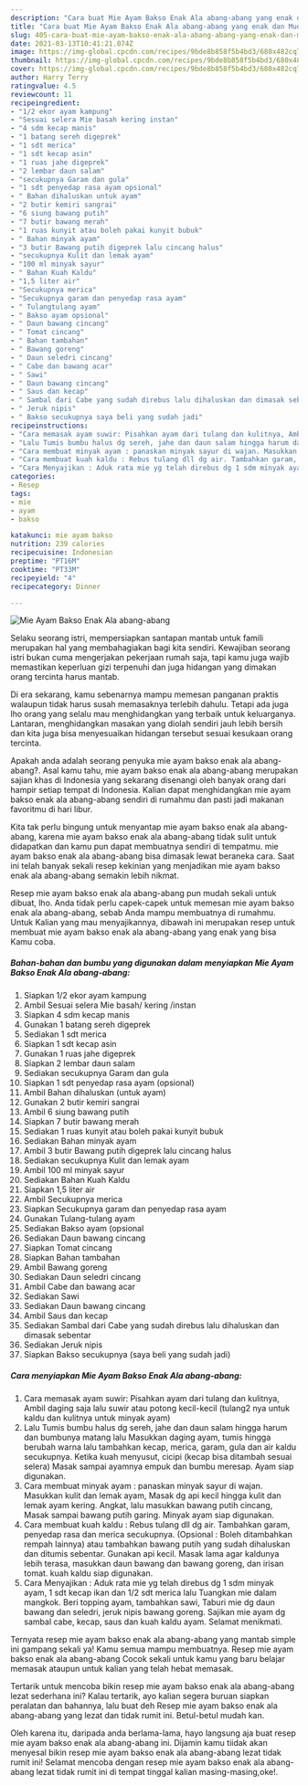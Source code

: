 ```yaml
---
description: "Cara buat Mie Ayam Bakso Enak Ala abang-abang yang enak dan Mudah Dibuat"
title: "Cara buat Mie Ayam Bakso Enak Ala abang-abang yang enak dan Mudah Dibuat"
slug: 405-cara-buat-mie-ayam-bakso-enak-ala-abang-abang-yang-enak-dan-mudah-dibuat
date: 2021-03-13T10:41:21.074Z
image: https://img-global.cpcdn.com/recipes/9bde8b858f5b4bd3/680x482cq70/mie-ayam-bakso-enak-ala-abang-abang-foto-resep-utama.jpg
thumbnail: https://img-global.cpcdn.com/recipes/9bde8b858f5b4bd3/680x482cq70/mie-ayam-bakso-enak-ala-abang-abang-foto-resep-utama.jpg
cover: https://img-global.cpcdn.com/recipes/9bde8b858f5b4bd3/680x482cq70/mie-ayam-bakso-enak-ala-abang-abang-foto-resep-utama.jpg
author: Harry Terry
ratingvalue: 4.5
reviewcount: 11
recipeingredient:
- "1/2 ekor ayam kampung"
- "Sesuai selera Mie basah kering instan"
- "4 sdm kecap manis"
- "1 batang sereh digeprek"
- "1 sdt merica"
- "1 sdt kecap asin"
- "1 ruas jahe digeprek"
- "2 lembar daun salam"
- "secukupnya Garam dan gula"
- "1 sdt penyedap rasa ayam opsional"
- " Bahan dihaluskan untuk ayam"
- "2 butir kemiri sangrai"
- "6 siung bawang putih"
- "7 butir bawang merah"
- "1 ruas kunyit atau boleh pakai kunyit bubuk"
- " Bahan minyak ayam"
- "3 butir Bawang putih digeprek lalu cincang halus"
- "secukupnya Kulit dan lemak ayam"
- "100 ml minyak sayur"
- " Bahan Kuah Kaldu"
- "1,5 liter air"
- "Secukupnya merica"
- "Secukupnya garam dan penyedap rasa ayam"
- " Tulangtulang ayam"
- " Bakso ayam opsional"
- " Daun bawang cincang"
- " Tomat cincang"
- " Bahan tambahan"
- " Bawang goreng"
- " Daun seledri cincang"
- " Cabe dan bawang acar"
- " Sawi"
- " Daun bawang cincang"
- " Saus dan kecap"
- " Sambal dari Cabe yang sudah direbus lalu dihaluskan dan dimasak sebentar"
- " Jeruk nipis"
- " Bakso secukupnya saya beli yang sudah jadi"
recipeinstructions:
- "Cara memasak ayam suwir: Pisahkan ayam dari tulang dan kulitnya, Ambil daging saja lalu suwir atau potong kecil-kecil (tulang2 nya untuk kaldu dan kulitnya untuk minyak ayam)"
- "Lalu Tumis bumbu halus dg sereh, jahe dan daun salam hingga harum dan bumbunya matang lalu Masukkan daging ayam, tumis hingga berubah warna lalu tambahkan kecap, merica, garam, gula dan air kaldu secukupnya. Ketika kuah menyusut, cicipi (kecap bisa ditambah sesuai selera) Masak sampai ayamnya empuk dan bumbu meresap. Ayam siap digunakan."
- "Cara membuat minyak ayam : panaskan minyak sayur di wajan. Masukkan kulit dan lemak ayam, Masak dg api kecil hingga kulit dan lemak ayam kering. Angkat, lalu masukkan bawang putih cincang, Masak sampai bawang putih garing. Minyak ayam siap digunakan."
- "Cara membuat kuah kaldu : Rebus tulang dll dg air. Tambahkan garam, penyedap rasa dan merica secukupnya. (Opsional : Boleh ditambahkan rempah lainnya) atau tambahkan bawang putih yang sudah dihaluskan dan ditumis sebentar. Gunakan api kecil. Masak lama agar kaldunya lebih terasa, masukkan daun bawang dan bawang goreng, dan irisan tomat. kuah kaldu siap digunakan."
- "Cara Menyajikan : Aduk rata mie yg telah direbus dg 1 sdm minyak ayam, 1 sdt kecap ikan dan 1/2 sdt merica lalu Tuangkan mie dalam mangkok. Beri topping ayam, tambahkan sawi, Taburi mie dg daun bawang dan seledri, jeruk nipis bawang goreng. Sajikan mie ayam dg sambal cabe, kecap, saus dan kuah kaldu ayam. Selamat menikmati."
categories:
- Resep
tags:
- mie
- ayam
- bakso

katakunci: mie ayam bakso 
nutrition: 239 calories
recipecuisine: Indonesian
preptime: "PT16M"
cooktime: "PT33M"
recipeyield: "4"
recipecategory: Dinner

---
```



![Mie Ayam Bakso Enak Ala abang-abang](https://img-global.cpcdn.com/recipes/9bde8b858f5b4bd3/680x482cq70/mie-ayam-bakso-enak-ala-abang-abang-foto-resep-utama.jpg)

Selaku seorang istri, mempersiapkan santapan mantab untuk famili merupakan hal yang membahagiakan bagi kita sendiri. Kewajiban seorang istri bukan cuma mengerjakan pekerjaan rumah saja, tapi kamu juga wajib memastikan keperluan gizi terpenuhi dan juga hidangan yang dimakan orang tercinta harus mantab.

Di era  sekarang, kamu sebenarnya mampu memesan panganan praktis walaupun tidak harus susah memasaknya terlebih dahulu. Tetapi ada juga lho orang yang selalu mau menghidangkan yang terbaik untuk keluarganya. Lantaran, menghidangkan masakan yang diolah sendiri jauh lebih bersih dan kita juga bisa menyesuaikan hidangan tersebut sesuai kesukaan orang tercinta. 



Apakah anda adalah seorang penyuka mie ayam bakso enak ala abang-abang?. Asal kamu tahu, mie ayam bakso enak ala abang-abang merupakan sajian khas di Indonesia yang sekarang disenangi oleh banyak orang dari hampir setiap tempat di Indonesia. Kalian dapat menghidangkan mie ayam bakso enak ala abang-abang sendiri di rumahmu dan pasti jadi makanan favoritmu di hari libur.

Kita tak perlu bingung untuk menyantap mie ayam bakso enak ala abang-abang, karena mie ayam bakso enak ala abang-abang tidak sulit untuk didapatkan dan kamu pun dapat membuatnya sendiri di tempatmu. mie ayam bakso enak ala abang-abang bisa dimasak lewat beraneka cara. Saat ini telah banyak sekali resep kekinian yang menjadikan mie ayam bakso enak ala abang-abang semakin lebih nikmat.

Resep mie ayam bakso enak ala abang-abang pun mudah sekali untuk dibuat, lho. Anda tidak perlu capek-capek untuk memesan mie ayam bakso enak ala abang-abang, sebab Anda mampu membuatnya di rumahmu. Untuk Kalian yang mau menyajikannya, dibawah ini merupakan resep untuk membuat mie ayam bakso enak ala abang-abang yang enak yang bisa Kamu coba.

<!--inarticleads1-->

##### Bahan-bahan dan bumbu yang digunakan dalam menyiapkan Mie Ayam Bakso Enak Ala abang-abang:

1. Siapkan 1/2 ekor ayam kampung
1. Ambil Sesuai selera Mie basah/ kering /instan
1. Siapkan 4 sdm kecap manis
1. Gunakan 1 batang sereh digeprek
1. Sediakan 1 sdt merica
1. Siapkan 1 sdt kecap asin
1. Gunakan 1 ruas jahe digeprek
1. Siapkan 2 lembar daun salam
1. Sediakan secukupnya Garam dan gula
1. Siapkan 1 sdt penyedap rasa ayam (opsional)
1. Ambil  Bahan dihaluskan (untuk ayam)
1. Gunakan 2 butir kemiri sangrai
1. Ambil 6 siung bawang putih
1. Siapkan 7 butir bawang merah
1. Sediakan 1 ruas kunyit atau boleh pakai kunyit bubuk
1. Sediakan  Bahan minyak ayam
1. Ambil 3 butir Bawang putih digeprek lalu cincang halus
1. Sediakan secukupnya Kulit dan lemak ayam
1. Ambil 100 ml minyak sayur
1. Sediakan  Bahan Kuah Kaldu
1. Siapkan 1,5 liter air
1. Ambil Secukupnya merica
1. Siapkan Secukupnya garam dan penyedap rasa ayam
1. Gunakan  Tulang-tulang ayam
1. Sediakan  Bakso ayam (opsional
1. Sediakan  Daun bawang cincang
1. Siapkan  Tomat cincang
1. Siapkan  Bahan tambahan
1. Ambil  Bawang goreng
1. Sediakan  Daun seledri cincang
1. Ambil  Cabe dan bawang acar
1. Sediakan  Sawi
1. Sediakan  Daun bawang cincang
1. Ambil  Saus dan kecap
1. Sediakan  Sambal dari Cabe yang sudah direbus lalu dihaluskan dan dimasak sebentar
1. Sediakan  Jeruk nipis
1. Siapkan  Bakso secukupnya (saya beli yang sudah jadi)




<!--inarticleads2-->

##### Cara menyiapkan Mie Ayam Bakso Enak Ala abang-abang:

1. Cara memasak ayam suwir: Pisahkan ayam dari tulang dan kulitnya, Ambil daging saja lalu suwir atau potong kecil-kecil (tulang2 nya untuk kaldu dan kulitnya untuk minyak ayam)
1. Lalu Tumis bumbu halus dg sereh, jahe dan daun salam hingga harum dan bumbunya matang lalu Masukkan daging ayam, tumis hingga berubah warna lalu tambahkan kecap, merica, garam, gula dan air kaldu secukupnya. Ketika kuah menyusut, cicipi (kecap bisa ditambah sesuai selera) Masak sampai ayamnya empuk dan bumbu meresap. Ayam siap digunakan.
1. Cara membuat minyak ayam : panaskan minyak sayur di wajan. Masukkan kulit dan lemak ayam, Masak dg api kecil hingga kulit dan lemak ayam kering. Angkat, lalu masukkan bawang putih cincang, Masak sampai bawang putih garing. Minyak ayam siap digunakan.
1. Cara membuat kuah kaldu : Rebus tulang dll dg air. Tambahkan garam, penyedap rasa dan merica secukupnya. (Opsional : Boleh ditambahkan rempah lainnya) atau tambahkan bawang putih yang sudah dihaluskan dan ditumis sebentar. Gunakan api kecil. Masak lama agar kaldunya lebih terasa, masukkan daun bawang dan bawang goreng, dan irisan tomat. kuah kaldu siap digunakan.
1. Cara Menyajikan : Aduk rata mie yg telah direbus dg 1 sdm minyak ayam, 1 sdt kecap ikan dan 1/2 sdt merica lalu Tuangkan mie dalam mangkok. Beri topping ayam, tambahkan sawi, Taburi mie dg daun bawang dan seledri, jeruk nipis bawang goreng. Sajikan mie ayam dg sambal cabe, kecap, saus dan kuah kaldu ayam. Selamat menikmati.




Ternyata resep mie ayam bakso enak ala abang-abang yang mantab simple ini gampang sekali ya! Kamu semua mampu membuatnya. Resep mie ayam bakso enak ala abang-abang Cocok sekali untuk kamu yang baru belajar memasak ataupun untuk kalian yang telah hebat memasak.

Tertarik untuk mencoba bikin resep mie ayam bakso enak ala abang-abang lezat sederhana ini? Kalau tertarik, ayo kalian segera buruan siapkan peralatan dan bahannya, lalu buat deh Resep mie ayam bakso enak ala abang-abang yang lezat dan tidak rumit ini. Betul-betul mudah kan. 

Oleh karena itu, daripada anda berlama-lama, hayo langsung aja buat resep mie ayam bakso enak ala abang-abang ini. Dijamin kamu tiidak akan menyesal bikin resep mie ayam bakso enak ala abang-abang lezat tidak rumit ini! Selamat mencoba dengan resep mie ayam bakso enak ala abang-abang lezat tidak rumit ini di tempat tinggal kalian masing-masing,oke!.

